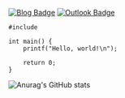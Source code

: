 [![Blog Badge](https://img.shields.io/badge/Blog-000000?style=for-the-badge&logo=dev.to&Color=white)](https://kxmmxnjx.dev/)
[![Outlook Badge](https://img.shields.io/badge/Outlook-0078D4?style=for-the-badge&logo=MicrosoftOutlook&logoColor=white)](mailto:kxmmxnjx@outlook.com)
<pre><code>#include <stdio.h>

int main() {
    printf("Hello, world!\n");

    return 0;
}
</code></pre> 

![Anurag's GitHub stats](https://github-readme-stats.vercel.app/api?username=kxmmxnjx&show_icons=true&theme=dark)

<!--
**kxmmxnjx/kxmmxnjx** is a ✨ _special_ ✨ repository because its `README.md` (this file) appears on your GitHub profile.

Here are some ideas to get you started:

- 🔭 I’m currently working on ...
- 🌱 I’m currently learning ...
- 👯 I’m looking to collaborate on ...
- 🤔 I’m looking for help with ...
- 💬 Ask me about ...
- 📫 How to reach me: ...
- 😄 Pronouns: ...
- ⚡ Fun fact: ...
-->
